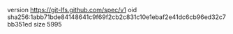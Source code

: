 version https://git-lfs.github.com/spec/v1
oid sha256:1abb71bde84148641c9f69f2cb2c831c10e1ebaf2e41dc6cb96ed32c7bb351ed
size 5995
